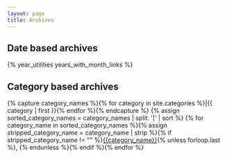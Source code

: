 ```yaml
---
layout: page
title: Archives
---
```


<h2>Date based archives</h2>
{% year_utilities years_with_month_links %}

<h2>Category based archives</h2>
{% capture category_names %}{% for category in site.categories %}|{{ category | first }}{% endfor %}{% endcapture %}
{% assign sorted_category_names = category_names | split: '|' | sort %}
{% for category_name in sorted_category_names %}{% assign stripped_category_name = category_name | strip %}{% if stripped_category_name != "" %}<a href="/category/{{category_name | slugify}}">{{category_name}}</a>{% unless forloop.last %}, {% endunless %}{% endif %}{% endfor %}
